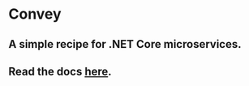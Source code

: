 # Convey
## A simple recipe for .NET Core microservices.
## Read the docs [here]([https://convey-stack.github.io](https://convey-stack.github.io/)).
